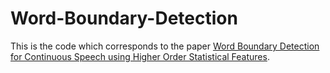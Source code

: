 # Word-Boundary-Detection
This is the code which corresponds to the paper [Word Boundary Detection for Continuous Speech using Higher Order Statistical Features](https://akshaykumarjagadish.github.io/papers/WBD_Website.pdf).
